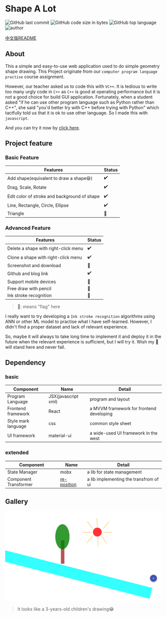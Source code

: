 # Shape A Lot

![GitHub last commit](https://img.shields.io/github/last-commit/Algebra-FUN/ShapeALot) ![GitHub code size in bytes](https://img.shields.io/github/languages/code-size/Algebra-FUN/ShapeALot) ![GitHub top language](https://img.shields.io/github/languages/top/Algebra-FUN/ShapeALot)![author](https://img.shields.io/badge/author-AlgebraFUN-green)

[中文版README](https://github.com/Algebra-FUN/ShapeALot/blob/master/README-zh.md)

## About

This a simple and easy-to-use web application used to do simple geometry shape drawing. This Project originate from our `computer program language practise` course assignment.

However, our teacher asked us to code this with `VC++`. It is tedious to write too many urgly code in `C++` as `C++` is good at operating performance but it is not a good choice for build GUI application. Fortunately,  when a student asked "if he can use other program language such as Python rather than C++", she said "you'd better try with C++ before trying with Python" which tactfully told us that it is ok to use other language. So I made this with `javascript`.

And you can try it now by [click here](https://algebra-fun.github.io/ShapeALot/).

## Project feature

### Basic Feature

| Features                                         | Status             |
| ------------------------------------------------ | ------------------ |
| Add shape(equivalent to draw a shape:satisfied:) | :heavy_check_mark: |
| Drag, Scale, Rotate                              | :heavy_check_mark: |
| Edit color of stroke and background of shape     | :heavy_check_mark: |
| Line, Rectangle, Circle, Ellipse                 | :heavy_check_mark: |
| Triangle                                         | :eyes:             |

### Advanced Feature

| Features                             | Status                    |
| ------------------------------------ | ------------------------- |
| Delete a shape with right-click menu | :heavy_check_mark:        |
| Clone a shape with right-click menu  | :heavy_check_mark:        |
| Screenshot and download              | :construction:            |
| Github and blog link                 | :heavy_check_mark:        |
| Support mobile devices               | :construction:            |
| Free draw with pencil                | :triangular_flag_on_post: |
| Ink stroke recognition               | :triangular_flag_on_post: |

> :triangular_flag_on_post:: means "flag" here

I really want to try developing a `Ink stroke recognition` algorithms using ANN or other ML model to practise what I have self-learned. However, I didn't find a proper dataset and lack of relevant experience.

So, maybe it will always to take long time to implement it and deploy it in the future when the relevant experience is sufficient, but I will try it. Wish my :triangular_flag_on_post: will stand here and never fall.

## Dependency

### basic
| Component           | Name                | Detail                                   |
| ------------------- | ------------------- | ---------------------------------------- |
| Program Language    | JSX(javascript xml) | program and layout                       |
| Frontend framework  | React               | a MVVM framework for frontend developing |
| Style mark language | css                 | common style sheet                       |
| UI framework        | material-ui         | a wide-used UI framework in the west     |

### extended

| Component             | Name                                                         | Detail                                 |
| --------------------- | ------------------------------------------------------------ | -------------------------------------- |
| State Manager         | mobx                                                         | a lib for state management             |
| Component Transformer | [re-position](https://github.com/rmarganti/re-position#readme) | a lib implementing the transfrom of ui |

## Gallery

![](https://raw.githubusercontent.com/Algebra-FUN/ShapeALot/master/img/effect.png)

> It looks like a 3-years-old children's drawing:joy:

